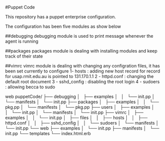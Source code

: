 #Puppet Code

This repository has a puppet enterprise configuration.

The configuration has been five modules as show below 

##debugging
debugging module is used to print message whenever the agent is running 

##packages
packages module is dealing with installing modules and keep track of their state

##vimrc
vimrc module is dealing with changing any configration files, it has been set currently to configure 
1- hosts : adding new host record for  record for usap.rmit.edu.au is pointed to 131.170.1.1
2 - httpd.conf : changing the default root document
3 - sshd_config : disabling the root login
4 - sudoers : allowing becca to sudo 

web
puppetCode/
├── debugging 
│   ├── examples
│   │   └── init.pp
│   └── manifests
│       └── init.pp
├── packages
│   ├── examples
│   │   └── pkg.pp
│   └── manifests
│       └── pkg.pp
├── users
│   ├── examples
│   │   └── init.pp
│   └── manifests
│       └── init.pp
├── vimrc
│   ├── examples
│   │   └── init.pp
│   ├── files
│   │   ├── hosts
│   │   ├── httpd.conf
│   │   ├── sshd_config
│   │   └── sudoers
│   └── manifests
│       └── init.pp
└── web
    ├── examples
    │   └── init.pp
    ├── manifests
    │   └── init.pp
    └── templates
        └── index.html.erb
